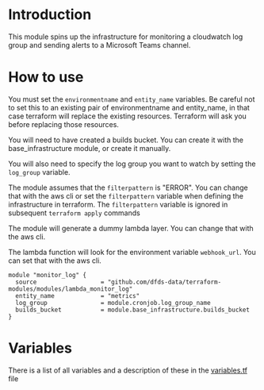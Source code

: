 # Introduction

This module spins up the infrastructure for monitoring a cloudwatch log group
and sending alerts to a Microsoft Teams channel.

# How to use

You must set the `environmentname` and `entity_name` variables. Be careful not
to set this to an existing pair of environmentname and entity_name, in that case
terraform will replace the existing resources. Terraform will ask you before
replacing those resources.

You will need to have created a builds bucket. You can create it with the
base_infrastructure module, or create it manually.

You will also need to specify the log group you want to watch by setting the
`log_group` variable.

The module assumes that the `filterpattern` is "ERROR". You can change that with
the aws cli or set the `filterpattern` variable when defining the infrastructure
in terraform. The `filterpattern` variable is ignored in subsequent `terraform apply` commands

The module will generate a dummy lambda layer. You can change that with the aws
cli.

The lambda function will look for the environment variable `webhook_url`. You can
set that with the aws cli.

```
module "monitor_log" {
  source                  = "github.com/dfds-data/terraform-modules/modules/lambda_monitor_log"
  entity_name             = "metrics"
  log_group               = module.cronjob.log_group_name
  builds_bucket           = module.base_infrastructure.builds_bucket
}

```

# Variables

There is a list of all variables and a description of these in the [variables.tf ](./variables.tf) file
